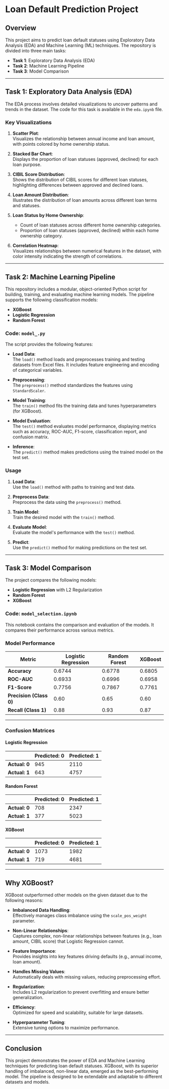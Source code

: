 
# Loan Default Prediction Project

## Overview

This project aims to predict loan default statuses using Exploratory Data Analysis (EDA) and Machine Learning (ML) techniques. The repository is divided into three main tasks:

- **Task 1**: Exploratory Data Analysis (EDA)
- **Task 2**: Machine Learning Pipeline
- **Task 3**: Model Comparison

---

## Task 1: Exploratory Data Analysis (EDA)

The EDA process involves detailed visualizations to uncover patterns and trends in the dataset. The code for this task is available in the `eda.ipynb` file.

### Key Visualizations

1. **Scatter Plot**:  
   Visualizes the relationship between annual income and loan amount, with points colored by home ownership status.
   
2. **Stacked Bar Chart**:  
   Displays the proportion of loan statuses (approved, declined) for each loan purpose.
   
3. **CIBIL Score Distribution**:  
   Shows the distribution of CIBIL scores for different loan statuses, highlighting differences between approved and declined loans.
   
4. **Loan Amount Distribution**:  
   Illustrates the distribution of loan amounts across different loan terms and statuses.
   
5. **Loan Status by Home Ownership**:
   - Count of loan statuses across different home ownership categories.
   - Proportion of loan statuses (approved, declined) within each home ownership category.

6. **Correlation Heatmap**:  
   Visualizes relationships between numerical features in the dataset, with color intensity indicating the strength of correlations.

---

## Task 2: Machine Learning Pipeline

This repository includes a modular, object-oriented Python script for building, training, and evaluating machine learning models. The pipeline supports the following classification models:

- **XGBoost**
- **Logistic Regression**
- **Random Forest**

### Code: `model_.py`

The script provides the following features:

- **Load Data**:  
   The `load()` method loads and preprocesses training and testing datasets from Excel files. It includes feature engineering and encoding of categorical variables.
   
- **Preprocessing**:  
   The `preprocess()` method standardizes the features using `StandardScaler`.
   
- **Model Training**:  
   The `train()` method fits the training data and tunes hyperparameters (for XGBoost).
   
- **Model Evaluation**:  
   The `test()` method evaluates model performance, displaying metrics such as accuracy, ROC-AUC, F1-score, classification report, and confusion matrix.
   
- **Inference**:  
   The `predict()` method makes predictions using the trained model on the test set.

### Usage

1. **Load Data**:  
   Use the `load()` method with paths to training and test data.
   
2. **Preprocess Data**:  
   Preprocess the data using the `preprocess()` method.
   
3. **Train Model**:  
   Train the desired model with the `train()` method.
   
4. **Evaluate Model**:  
   Evaluate the model's performance with the `test()` method.
   
5. **Predict**:  
   Use the `predict()` method for making predictions on the test set.

---

## Task 3: Model Comparison

The project compares the following models:

- **Logistic Regression** with L2 Regularization
- **Random Forest**
- **XGBoost**

### Code: `model_selection.ipynb`

This notebook contains the comparison and evaluation of the models. It compares their performance across various metrics.

### Model Performance

| Metric            | Logistic Regression | Random Forest | XGBoost    |
|-------------------|---------------------|---------------|------------|
| **Accuracy**      | 0.6744              | 0.6778        | 0.6805     |
| **ROC-AUC**       | 0.6933              | 0.6996        | 0.6958     |
| **F1-Score**      | 0.7756              | 0.7867        | 0.7761     |
| **Precision (Class 0)** | 0.60           | 0.65          | 0.60       |
| **Recall (Class 1)**    | 0.88           | 0.93          | 0.87       |

---

### Confusion Matrices

#### Logistic Regression

|                    | Predicted: 0 | Predicted: 1 |
|--------------------|--------------|--------------|
| **Actual: 0**      | 945          | 2110         |
| **Actual: 1**      | 643          | 4757         |

#### Random Forest

|                    | Predicted: 0 | Predicted: 1 |
|--------------------|--------------|--------------|
| **Actual: 0**      | 708          | 2347         |
| **Actual: 1**      | 377          | 5023         |

#### XGBoost

|                    | Predicted: 0 | Predicted: 1 |
|--------------------|--------------|--------------|
| **Actual: 0**      | 1073         | 1982         |
| **Actual: 1**      | 719          | 4681         |

---

## Why XGBoost?

XGBoost outperformed other models on the given dataset due to the following reasons:

- **Imbalanced Data Handling**:  
   Effectively manages class imbalance using the `scale_pos_weight` parameter.
   
- **Non-Linear Relationships**:  
   Captures complex, non-linear relationships between features (e.g., loan amount, CIBIL score) that Logistic Regression cannot.
   
- **Feature Importance**:  
   Provides insights into key features driving defaults (e.g., annual income, loan amount).
   
- **Handles Missing Values**:  
   Automatically deals with missing values, reducing preprocessing effort.
   
- **Regularization**:  
   Includes L2 regularization to prevent overfitting and ensure better generalization.
   
- **Efficiency**:  
   Optimized for speed and scalability, suitable for large datasets.
   
- **Hyperparameter Tuning**:  
   Extensive tuning options to maximize performance.

---

## Conclusion

This project demonstrates the power of EDA and Machine Learning techniques for predicting loan default statuses. XGBoost, with its superior handling of imbalanced, non-linear data, emerged as the best-performing model. The pipeline is designed to be extendable and adaptable to different datasets and models.
